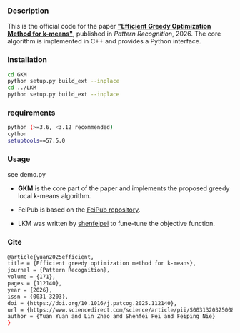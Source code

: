 ### Description
This is the official code for the paper **["Efficient Greedy Optimization Method for k-means"](https://authors.elsevier.com/a/1lSX677nKsAg3)**, published in *Pattern Recognition*, 2026.
The core algorithm is implemented in C++ and provides a Python interface.

### Installation
```bash
cd GKM
python setup.py build_ext --inplace
cd ../LKM
python setup.py build_ext --inplace
```

### requirements
```bash
python (>=3.6, <3.12 recommended)
cython
setuptools==57.5.0
```

### Usage
see demo.py


+ **GKM** is the core part of the paper and implements the proposed greedy local k-means algorithm.

+ FeiPub is based on the [FeiPub repository](https://github.com/ShenfeiPei/FeiPub).

+ LKM was written by [shenfeipei](https://github.com/ShenfeiPei) to fune-tune the objective function.

### Cite
```bash
@article{yuan2025efficient,
title = {Efficient greedy optimization method for k-means},
journal = {Pattern Recognition},
volume = {171},
pages = {112140},
year = {2026},
issn = {0031-3203},
doi = {https://doi.org/10.1016/j.patcog.2025.112140},
url = {https://www.sciencedirect.com/science/article/pii/S0031320325008003},
author = {Yuan Yuan and Lin Zhao and Shenfei Pei and Feiping Nie}
}
```
